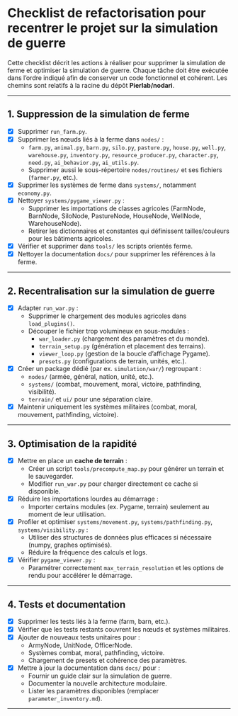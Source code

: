 # Checklist de refactorisation pour recentrer le projet sur la simulation de guerre

Cette checklist décrit les actions à réaliser pour supprimer la simulation de ferme et optimiser la simulation de guerre. Chaque tâche doit être exécutée dans l’ordre indiqué afin de conserver un code fonctionnel et cohérent. Les chemins sont relatifs à la racine du dépôt **Pierlab/nodari**.

---

## 1. Suppression de la simulation de ferme

- [x] Supprimer `run_farm.py`.
- [x] Supprimer les nœuds liés à la ferme dans `nodes/` :
  - `farm.py`, `animal.py`, `barn.py`, `silo.py`, `pasture.py`, `house.py`, `well.py`, `warehouse.py`, `inventory.py`, `resource_producer.py`, `character.py`, `need.py`, `ai_behavior.py`, `ai_utils.py`.
  - Supprimer aussi le sous-répertoire `nodes/routines/` et ses fichiers (`farmer.py`, etc.).
- [x] Supprimer les systèmes de ferme dans `systems/`, notamment `economy.py`.
- [x] Nettoyer `systems/pygame_viewer.py` :
  - Supprimer les importations de classes agricoles (FarmNode, BarnNode, SiloNode, PastureNode, HouseNode, WellNode, WarehouseNode).
  - Retirer les dictionnaires et constantes qui définissent tailles/couleurs pour les bâtiments agricoles.
- [x] Vérifier et supprimer dans `tools/` les scripts orientés ferme.
- [x] Nettoyer la documentation `docs/` pour supprimer les références à la ferme.

---

## 2. Recentralisation sur la simulation de guerre

- [x] Adapter `run_war.py` :
  - Supprimer le chargement des modules agricoles dans `load_plugins()`.
  - Découper le fichier trop volumineux en sous-modules :
    - `war_loader.py` (chargement des paramètres et du monde).
    - `terrain_setup.py` (génération et placement des terrains).
    - `viewer_loop.py` (gestion de la boucle d’affichage Pygame).
    - `presets.py` (configurations de terrain, unités, etc.).
- [x] Créer un package dédié (par ex. `simulation/war/`) regroupant :
  - `nodes/` (armée, général, nation, unité, etc.).
  - `systems/` (combat, mouvement, moral, victoire, pathfinding, visibilité).
  - `terrain/` et `ui/` pour une séparation claire.
- [x] Maintenir uniquement les systèmes militaires (combat, moral, mouvement, pathfinding, victoire).

---

## 3. Optimisation de la rapidité

- [x] Mettre en place un **cache de terrain** :
  - Créer un script `tools/precompute_map.py` pour générer un terrain et le sauvegarder.
  - Modifier `run_war.py` pour charger directement ce cache si disponible.
- [x] Réduire les importations lourdes au démarrage :
  - Importer certains modules (ex. Pygame, terrain) seulement au moment de leur utilisation.
- [x] Profiler et optimiser `systems/movement.py`, `systems/pathfinding.py`, `systems/visibility.py` :
  - Utiliser des structures de données plus efficaces si nécessaire (numpy, graphes optimisés).
  - Réduire la fréquence des calculs et logs.
- [x] Vérifier `pygame_viewer.py` :
  - Paramétrer correctement `max_terrain_resolution` et les options de rendu pour accélérer le démarrage.

---

## 4. Tests et documentation

- [x] Supprimer les tests liés à la ferme (farm, barn, etc.).
- [x] Vérifier que les tests restants couvrent les nœuds et systèmes militaires.
- [x] Ajouter de nouveaux tests unitaires pour :
  - ArmyNode, UnitNode, OfficerNode.
  - Systèmes combat, moral, pathfinding, victoire.
  - Chargement de presets et cohérence des paramètres.
- [x] Mettre à jour la documentation dans `docs/` pour :
  - Fournir un guide clair sur la simulation de guerre.
  - Documenter la nouvelle architecture modulaire.
  - Lister les paramètres disponibles (remplacer `parameter_inventory.md`).

---
